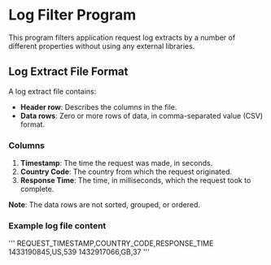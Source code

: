 # Log Filter Program

This program filters application request log extracts by a number of different properties without using any external libraries.

## Log Extract File Format

A log extract file contains:
- **Header row**: Describes the columns in the file.
- **Data rows**: Zero or more rows of data, in comma-separated value (CSV) format.

### Columns
1. **Timestamp**: The time the request was made, in seconds.
2. **Country Code**: The country from which the request originated.
3. **Response Time**: The time, in milliseconds, which the request took to complete.

**Note**: The data rows are not sorted, grouped, or ordered.

### Example log file content
'''
    REQUEST_TIMESTAMP,COUNTRY_CODE,RESPONSE_TIME
    1433190845,US,539
    1432917066,GB,37
'''
